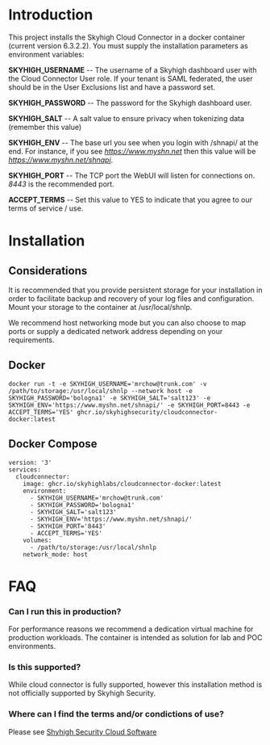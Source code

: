 # Introduction
This project installs the Skyhigh Cloud Connector in a docker container (current version 6.3.2.2).  You must supply the installation parameters as environment variables:


**SKYHIGH_USERNAME** -- The username of a Skyhigh dashboard user with the Cloud Connector User role. If your tenant is SAML federated, the user should be in the User Exclusions list and have a password set.

**SKYHIGH_PASSWORD** -- The password for the Skyhigh dashboard user.

**SKYHIGH_SALT** -- A salt value to ensure privacy when tokenizing data (remember this value)

**SKYHIGH_ENV** -- The base url you see when you login with /shnapi/ at the end.  For instance, if you see *https://www.myshn.net* then this value will be *https://www.myshn.net/shnapi*.

**SKYHIGH_PORT** --	The TCP port the WebUI will listen for connections on.  *8443* is the recommended port.

**ACCEPT_TERMS** -- Set this value to YES to indicate that you agree to our terms of service / use.

    

# Installation

## Considerations

It is recommended that you provide persistent storage for your installation in order to facilitate backup and recovery of your log files and configuration.  Mount your storage to the container at /usr/local/shnlp.

We recommend host networking mode but you can also choose to map ports or supply a dedicated network address depending on your requirements.

## Docker

```
docker run -t -e SKYHIGH_USERNAME='mrchow@trunk.com' -v /path/to/storage:/usr/local/shnlp --network host -e SKYHIGH_PASSWORD='bologna1' -e SKYHIGH_SALT='salt123' -e SKYHIGH_ENV='https://www.myshn.net/shnapi/' -e SKYHIGH_PORT=8443 -e ACCEPT_TERMS='YES' ghcr.io/skyhighsecurity/cloudconnector-docker:latest
```

## Docker Compose

```
version: '3'
services:
  cloudconnector:
    image: ghcr.io/skyhighlabs/cloudconnector-docker:latest
    environment:
      - SKYHIGH_USERNAME='mrchow@trunk.com'
      - SKYHIGH_PASSWORD='bologna1'
      - SKYHIGH_SALT='salt123'
      - SKYHIGH_ENV='https://www.myshn.net/shnapi/'
      - SKYHIGH_PORT='8443'
	  - ACCEPT_TERMS='YES'
    volumes:
      - /path/to/storage:/usr/local/shnlp
    network_mode: host
```

# FAQ

### Can I run this in production?
For performance reasons we recommend a dedication virtual machine for production workloads. The container is intended as solution for lab and POC environments.

### Is this supported?
While cloud connector is fully supported, however this installation method is not officially supported by Skyhigh Security.

### Where can I find the terms and/or condictions of use?
Please see [Shyhigh Security Cloud Software](https://success.myshn.net/Software_Downloads/Download_Software/01_MVISION_Cloud_Installers)
